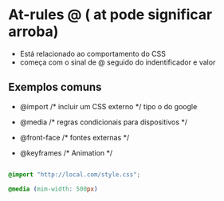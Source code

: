 # At-rules @  ( at pode significar arroba)

* Está relacionado ao comportamento do CSS
* começa com o sinal de @ seguido do indentificador e valor 

## Exemplos comuns 

- @import /* incluir um CSS externo */   tipo o do google

- @media  /* regras condicionais para dispositivos */  

- @front-face /* fontes externas */

- @keyframes  /* Animation */

```CSS

@import "http://local.com/style.css";

@media (mim-width: 500px)